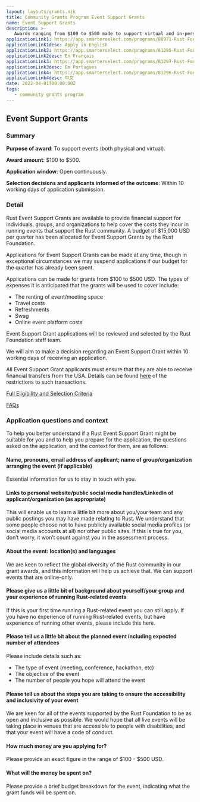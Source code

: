 ```yaml
---
layout: layouts/grants.njk
title: Community Grants Program Event Support Grants
name: Event Support Grants
description: >-
   Awards ranging from $100 to $500 made to support virtual and in-person events benefitting the Rust ecosystem.
applicationLink1: https://app.smarterselect.com/programs/80971-Rust-Foundation
applicationLink1desc: Apply in English
applicationLink2: https://app.smarterselect.com/programs/81295-Rust-Foundation
applicationLink2desc: En Français
applicationLink3: https://app.smarterselect.com/programs/81297-Rust-Foundation
applicationLink3desc: Em Portugues
applicationLink4: https://app.smarterselect.com/programs/81296-Rust-Foundation
applicationLink4desc: 中文
date: 2022-04-01T00:00:00Z
tags:
   - community grants program
---
```

## Event Support Grants

### Summary

**Purpose of award**\: To support events (both physical and virtual).

**Award amount**\: $100 to $500.

**Application window**\: Open continuously.

**Selection decisions and applicants informed of the outcome**\: Within 10 working days of application submission.

### Detail

Rust Event Support Grants are available to provide financial support for individuals, groups, and organizations to help cover the costs they incur in running events that support the Rust community. A budget of $15,000 USD per quarter has been allocated for Event Support Grants by the Rust Foundation.

Applications for Event Support Grants can be made at any time, though in exceptional circumstances we may suspend applications if our budget for the quarter has already been spent.

Applications can be made for grants from $100 to $500 USD. The types of expenses it is anticipated that the grants will be used to cover include:

* The renting of event/meeting space
* Travel costs
* Refreshments
* Swag
* Online event platform costs

Event Support Grant applications will be reviewed and selected by the Rust Foundation staff team.

We will aim to make a decision regarding an Event Support Grant within 10 working days of receiving an application.

All Event Support Grant applicants must ensure that they are able to receive financial transfers from the USA. Details can be found [here](https://home.treasury.gov/policy-issues/financial-sanctions/sanctions-programs-and-country-information) of the restrictions to such transactions.

[Full Eligibility and Selection Criteria](/grants-eligibility-and-selection/#event-grants)

[FAQs](/grants-faqs/#event-grants)

### Application questions and context

To help you better understand if a Rust Event Support Grant might be suitable for you and to help you prepare for the application, the questions asked on the application, and the context for them, are as follows:

#### Name, pronouns, email address of applicant; name of group/organization arranging the event (if applicable)

Essential information for us to stay in touch with you.

#### Links to personal website/public social media handles/LinkedIn of applicant/organization (as appropriate)

This will enable us to learn a little bit more about you/your team and any public postings you may have made relating to Rust. We understand that some people choose not to have publicly available social media profiles (or social media accounts at all) nor other public sites. If this is true for you, don’t worry, it won’t count against you in the assessment process.

#### About the event: location(s) and languages

We are keen to reflect the global diversity of the Rust community in our grant awards, and this information will help us achieve that. We can support events that are online-only.

#### Please give us a little bit of background about yourself/your group and your experience of running Rust-related events

If this is your first time running a Rust-related event you can still apply. If you have no experience of running Rust-related events, but have experience of running other events, please include this here.

#### Please tell us a little bit about the planned event including expected number of attendees

Please include details such as:

* The type of event (meeting, conference, hackathon, etc)
* The objective of the event
* The number of people you hope will attend the event

#### Please tell us about the steps you are taking to ensure the accessibility and inclusivity of your event

We are keen for all of the events supported by the Rust Foundation to be as open and inclusive as possible. We would hope that all live events will be taking place in venues that are accessible to people with disabilities, and that your event will have a code of conduct.

#### How much money are you applying for?

Please provide an exact figure in the range of $100 - $500 USD.

#### What will the money be spent on?

Please provide a brief budget breakdown for the event, indicating what the grant funds will be spent on.